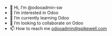 - 👋 Hi, I’m @odooadmin-sw
- 👀 I’m interested in Odoo
- 🌱 I’m currently learning Odoo
- 💞️ I’m looking to collaborate on Odoo
- 📫 How to reach me odooadmin@spikewell.com

<!---
odooadmin-sw/odooadmin-sw is a ✨ special ✨ repository because its `README.md` (this file) appears on your GitHub profile.
You can click the Preview link to take a look at your changes.
--->
